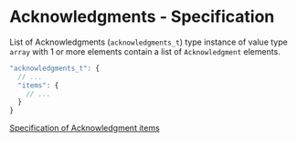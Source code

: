 # Acknowledgments - Specification

List of Acknowledgments (`acknowledgments_t`) type instance of value type `array` with 1 or more elements contain a list of `Acknowledgment` elements.

```javascript
"acknowledgments_t": {
  // ...
  "items": {
    // ...
  }
}
```

[Specification of Acknowledgment items](types/acknowledgments/acknowledgment-spec.en.md)
